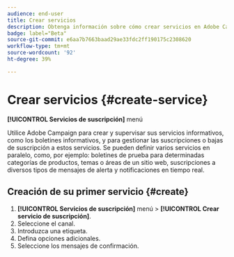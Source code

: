 ```yaml
---
audience: end-user
title: Crear servicios
description: Obtenga información sobre cómo crear servicios en Adobe Campaign Web
badge: label="Beta"
source-git-commit: e6aa7b7663baad29ae33fdc2ff190175c2308620
workflow-type: tm+mt
source-wordcount: '92'
ht-degree: 39%

---
```



# Crear servicios {#create-service}

**[!UICONTROL Servicios de suscripción]** menú

Utilice Adobe Campaign para crear y supervisar sus servicios informativos, como los boletines informativos, y para gestionar las suscripciones o bajas de suscripción a estos servicios. Se pueden definir varios servicios en paralelo, como, por ejemplo: boletines de prueba para determinadas categorías de productos, temas o áreas de un sitio web, suscripciones a diversos tipos de mensajes de alerta y notificaciones en tiempo real.

## Creación de su primer servicio {#create}

1. **[!UICONTROL Servicios de suscripción]** menú > **[!UICONTROL Crear servicio de suscripción]**.
1. Seleccione el canal.
1. Introduzca una etiqueta.
1. Defina opciones adicionales.
1. Seleccione los mensajes de confirmación.


